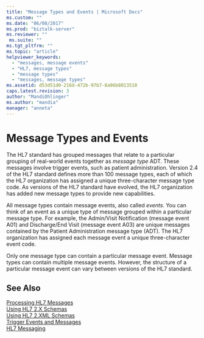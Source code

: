 ```yaml
---
title: "Message Types and Events | Microsoft Docs"
ms.custom: ""
ms.date: "06/08/2017"
ms.prod: "biztalk-server"
ms.reviewer: ""
 ms.suite: ""
ms.tgt_pltfrm: ""
ms.topic: "article"
helpviewer_keywords: 
  - "messages, message events"
  - "HL7, message types"
  - "message types"
  - "messages, message types"
ms.assetid: d53d51d0-216d-472b-97b7-8a96b8013510
caps.latest.revision: 3
author: "MandiOhlinger"
ms.author: "mandia"
manager: "anneta"
---
```

# Message Types and Events
The HL7 standard has grouped messages that relate to a particular grouping of real-world events together as *message type* ADT. These messages involve trigger events, such as patient administration. Version 2.4 of the HL7 standard defines more than 100 message types, each of which the HL7 organization has assigned a unique three-character message type code. As versions of the HL7 standard have evolved, the HL7 organization has added new message types to provide new capabilities.  
  
 All message types contain message events, also called *events*. You can think of an event as a unique type of message grouped within a particular message type. For example, the Admin/Visit Notification (message event A01) and Discharge/End Visit (message event A03) are unique messages contained by the Patient Administration message type (ADT). The HL7 organization has assigned each message event a unique three-character event code.  
  
 Only one message type can contain a particular message event. Message types can contain multiple message events. However, the structure of a particular message event can vary between versions of the HL7 standard.  
  
## See Also  
 [Processing HL7 Messages](../../adapters-and-accelerators/accelerator-hl7/processing-hl7-messages.md)   
 [Using HL7 2.X Schemas](../../adapters-and-accelerators/accelerator-hl7/using-hl7-2-x-schemas.md)   
 [Using HL7 2.XML Schemas](../../adapters-and-accelerators/accelerator-hl7/using-hl7-2-xml-schemas.md)   
 [Trigger Events and Messages](../../adapters-and-accelerators/accelerator-hl7/trigger-events-and-messages.md)   
 [HL7 Messaging](../../adapters-and-accelerators/accelerator-hl7/hl7-messaging.md)